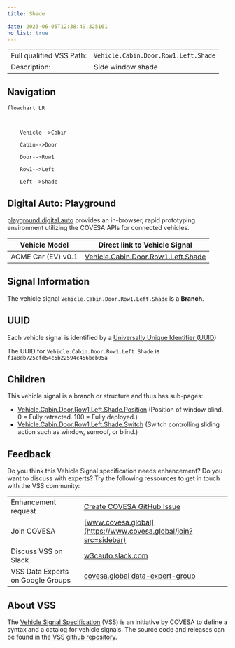 ```yaml
---
title: Shade

date: 2023-06-05T12:38:49.325161
no_list: true
---
```



| | |
|---|---|
| Full qualified VSS Path: | `Vehicle.Cabin.Door.Row1.Left.Shade` |
| Description: | Side window shade |

## Navigation

```mermaid
flowchart LR



    Vehicle-->Cabin

    Cabin-->Door

    Door-->Row1

    Row1-->Left

    Left-->Shade

```


## Digital Auto: Playground

[playground.digital.auto](http://digital.auto) provides an in-browser, rapid prototyping environment utilizing the COVESA APIs for connected vehicles. 

| Vehicle Model | Direct link to Vehicle Signal |
|---|---|
| ACME Car (EV) v0.1 | [Vehicle.Cabin.Door.Row1.Left.Shade](https://digitalauto.netlify.app/model/STLWzk1WyqVVLbfymb4f/cvi/list/Vehicle.Cabin.Door.Row1.Left.Shade/) |


## Signal Information




The vehicle signal `Vehicle.Cabin.Door.Row1.Left.Shade` is a **Branch**.





## UUID

Each vehicle signal is identified by a [Universally Unique Identifier (UUID](https://en.wikipedia.org/wiki/Universally_unique_identifier))

The UUID for `Vehicle.Cabin.Door.Row1.Left.Shade` is `f1a8db725cfd54c5b22594c456bcb05a`

## Children

This vehicle signal is a branch or structure and thus has sub-pages:

- [Vehicle.Cabin.Door.Row1.Left.Shade.Position](position/) (Position of window blind. 0 = Fully retracted. 100 = Fully deployed.)
- [Vehicle.Cabin.Door.Row1.Left.Shade.Switch](switch/) (Switch controlling sliding action such as window, sunroof, or blind.)


## Feedback

Do you think this Vehicle Signal specification needs enhancement? Do you want to discuss with experts? Try the following ressources to get in touch with the VSS community:

| | |
|---|---|
| Enhancement request | [Create COVESA GitHub Issue](https://github.com/COVESA/vehicle_signal_specification/issues/new?body=Please+describe+your+feedback&title=Signal+feedback+Vehicle.Cabin.Door.Row1.Left.Shade) |
| Join COVESA | [www.covesa.global](https://www.covesa.global/join?src=sidebar) |
| Discuss VSS on Slack | [w3cauto.slack.com](http://w3cauto.slack.com/) |
| VSS Data Experts on Google Groups | [covesa.global data-expert-group](https://groups.google.com/a/covesa.global/g/data-expert-group) |

## About VSS

The [Vehicle Signal Specification](https://covesa.github.io/vehicle_signal_specification/) (VSS)
is an initiative by COVESA to define a syntax and a catalog for vehicle signals.
The source code and releases can be found in the [VSS github repository](https://github.com/COVESA/vehicle_signal_specification).

